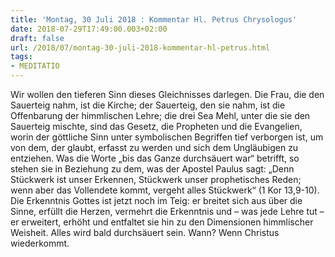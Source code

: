 ```yaml
---
title: 'Montag, 30 Juli 2018 : Kommentar Hl. Petrus Chrysologus'
date: 2018-07-29T17:49:00.003+02:00
draft: false
url: /2018/07/montag-30-juli-2018-kommentar-hl-petrus.html
tags: 
- MEDITATIO
---
```


Wir wollen den tieferen Sinn dieses Gleichnisses darlegen. Die Frau, die den Sauerteig nahm, ist die Kirche; der Sauerteig, den sie nahm, ist die Offenbarung der himmlischen Lehre; die drei Sea Mehl, unter die sie den Sauerteig mischte, sind das Gesetz, die Propheten und die Evangelien, worin der göttliche Sinn unter symbolischen Begriffen tief verborgen ist, um von dem, der glaubt, erfasst zu werden und sich dem Ungläubigen zu entziehen. Was die Worte „bis das Ganze durchsäuert war“ betrifft, so stehen sie in Beziehung zu dem, was der Apostel Paulus sagt: „Denn Stückwerk ist unser Erkennen, Stückwerk unser prophetisches Reden; wenn aber das Vollendete kommt, vergeht alles Stückwerk“ (1 Kor 13,9-10). Die Erkenntnis Gottes ist jetzt noch im Teig: er breitet sich aus über die Sinne, erfüllt die Herzen, vermehrt die Erkenntnis und – was jede Lehre tut – er erweitert, erhöht und entfaltet sie hin zu den Dimensionen himmlischer Weisheit. Alles wird bald durchsäuert sein. Wann? Wenn Christus wiederkommt.